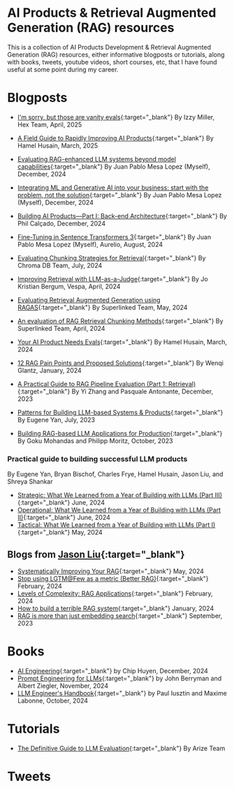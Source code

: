 # AI Products & Retrieval Augmented Generation (RAG) resources

This is a collection of AI Products Development & Retrieval Augmented Generation (RAG) resources, either informative blogposts or tutorials, along with books, tweets, youtube videos, short courses, etc, that I have found useful at some point during my career.

# Blogposts

- [I'm sorry, but those are vanity evals](https://hex.tech/blog/im-sorry-but-those-are-vanity-evals/){:target="_blank"} By Izzy Miller, Hex Team, April, 2025

- [A Field Guide to Rapidly Improving AI Products](https://hamel.dev/blog/posts/field-guide/){:target="_blank"} By Hamel Husain, March, 2025

- [Evaluating RAG-enhanced LLM systems beyond model capabilities](https://juanpml.com/writing/2024/12/18/evaluating-rag-enhanced-llm-systems-beyond-model-capabilities/){:target="_blank"} By Juan Pablo Mesa Lopez (Myself), December, 2024

- [Integrating ML and Generative AI into your business: start with the problem, not the solution](https://juanpml.com/writing/2024/12/21/integrating-ml-and-generative-ai-into-your-business-start-with-the-problem-not-the-solution/){:target="_blank"} By Juan Pablo Mesa Lopez (Myself), December, 2024

- [Building AI Products—Part I: Back-end Architecture](https://philcalcado.com/2024/12/14/building-ai-products-part-i.html){:target="_blank"} By Phil Calçado, December, 2024

- [Fine-Tuning in Sentence Transformers 3](https://www.aurelio.ai/learn/sentence-transformers-fine-tuning){:target="_blank"} By Juan Pablo Mesa Lopez (Myself), Aurelio, August, 2024

- [Evaluating Chunking Strategies for Retrieval](https://research.trychroma.com/evaluating-chunking){:target="_blank"} By Chroma DB Team, July, 2024

- [Improving Retrieval with LLM-as-a-Judge](https://blog.vespa.ai/improving-retrieval-with-llm-as-a-judge/){:target="_blank"} By Jo Kristian Bergum, Vespa, April, 2024

- [Evaluating Retrieval Augmented Generation using RAGAS](https://superlinked.com/vectorhub/articles/retrieval-augmented-generation-eval-qdrant-ragas){:target="_blank"} By Superlinked Team, May, 2024

- [An evaluation of RAG Retrieval Chunking Methods](https://superlinked.com/vectorhub/articles/evaluation-rag-retrieval-chunking-methods){:target="_blank"} By Superlinked Team, April, 2024
 
- [Your AI Product Needs Evals](https://hamel.dev/blog/posts/evals/){:target="_blank"} By Hamel Husain, March, 2024

- [12 RAG Pain Points and Proposed Solutions](https://towardsdatascience.com/12-rag-pain-points-and-proposed-solutions-43709939a28c){:target="_blank"} By Wenqi Glantz, January, 2024

- [A Practical Guide to RAG Pipeline Evaluation (Part 1: Retrieval)](https://blog.relari.ai/a-practical-guide-to-rag-pipeline-evaluation-part-1-27a472b09893){:target="_blank"} By Yi Zhang and Pasquale Antonante, December, 2023

- [Patterns for Building LLM-based Systems & Products](https://eugeneyan.com/writing/llm-patterns/){:target="_blank"} By Eugene Yan, July, 2023

- [Building RAG-based LLM Applications for Production](https://www.anyscale.com/blog/a-comprehensive-guide-for-building-rag-based-llm-applications-part-1){:target="_blank"} By Goku Mohandas and Philipp Moritz, October, 2023


### Practical guide to building successful LLM products

By Eugene Yan, Bryan Bischof, Charles Frye, Hamel Husain, Jason Liu, and Shreya Shankar

- [Strategic: What We Learned from a Year of Building with LLMs (Part III)](https://www.oreilly.com/radar/what-we-learned-from-a-year-of-building-with-llms-part-iii-strategy/){:target="_blank"} June, 2024
- [Operational: What We Learned from a Year of Building with LLMs (Part II)](https://www.oreilly.com/radar/what-we-learned-from-a-year-of-building-with-llms-part-ii/){:target="_blank"} June, 2024
- [Tactical: What We Learned from a Year of Building with LLMs (Part I)](https://www.oreilly.com/radar/what-we-learned-from-a-year-of-building-with-llms-part-i/){:target="_blank"} May, 2024



## Blogs from [Jason Liu](https://jxnl.co/writing/category/rag){:target="_blank"}

- [Systematically Improving Your RAG](https://jxnl.co/writing/2024/05/22/systematically-improving-your-rag/){:target="_blank"} May, 2024
- [Stop using LGTM@Few as a metric (Better RAG)](https://jxnl.co/writing/2024/02/05/when-to-lgtm-at-k/){:target="_blank"} February, 2024
- [Levels of Complexity: RAG Applications](https://jxnl.co/writing/2024/02/28/levels-of-complexity-rag-applications/){:target="_blank"} February, 2024
- [How to build a terrible RAG system](https://jxnl.co/writing/2024/01/07/inverted-thinking-rag/){:target="_blank"} January, 2024
- [RAG is more than just embedding search](https://jxnl.co/writing/2023/09/17/rag-is-more-than-embeddings/){:target="_blank"} September, 2023

# Books

- [AI Engineering](https://www.oreilly.com/library/view/ai-engineering/9781098166298/){:target="_blank"} by Chip Huyen, December, 2024
- [Prompt Engineering for LLMs](https://www.oreilly.com/library/view/prompt-engineering-for/9781098156145/){:target="_blank"} by John Berryman and Albert Ziegler, November, 2024
- [LLM Engineer's Handbook](https://www.oreilly.com/library/view/llm-engineers-handbook/9781836200079/){:target="_blank"} by Paul Iusztin and Maxime Labonne, October, 2024


# Tutorials

- [The Definitive Guide to LLM Evaluation](https://arize.com/llm-evaluation){:target="_blank"} By Arize Team

# Tweets


